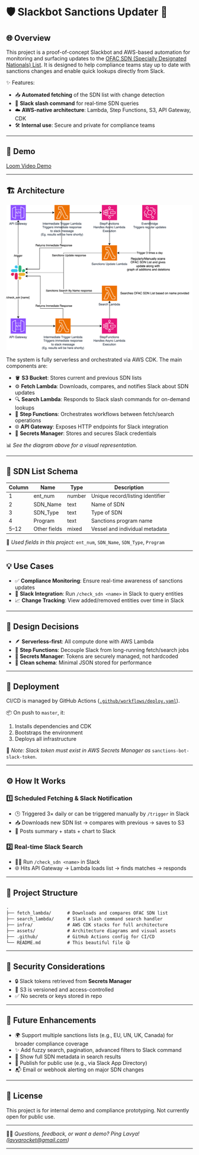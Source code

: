 # 🛡️ Slackbot Sanctions Updater 🚀

## 🌐 Overview

This project is a proof-of-concept Slackbot and AWS-based automation for monitoring and surfacing updates to the [OFAC SDN (Specially Designated Nationals) List](https://www.treasury.gov/ofac/downloads/sdn.csv). It is designed to help compliance teams stay up to date with sanctions changes and enable quick lookups directly from Slack.

✨ Features:
- 📥 **Automated fetching** of the SDN list with change detection
- 💬 **Slack slash command** for real-time SDN queries
- ☁️ **AWS-native architecture**: Lambda, Step Functions, S3, API Gateway, CDK
- 🛠 **Internal use**: Secure and private for compliance teams

---

## 🎥 Demo

[Loom Video Demo](https://www.loom.com/share/6068dbc273fb48a08e3f91711098e5cc?sid=a992f7b7-97fc-4d98-a6ae-cc2e9699e930)

---

## 🏗 Architecture

![Sanctions Bot Cloud Architecture](assets/sanctions-bot.drawio.svg)

The system is fully serverless and orchestrated via AWS CDK. The main components are:

- 🪣 **S3 Bucket**: Stores current and previous SDN lists
- ⚙️ **Fetch Lambda**: Downloads, compares, and notifies Slack about SDN updates
- 🔍 **Search Lambda**: Responds to Slack slash commands for on-demand lookups
- 🧩 **Step Functions**: Orchestrates workflows between fetch/search operations
- 🌐 **API Gateway**: Exposes HTTP endpoints for Slack integration
- 🔐 **Secrets Manager**: Stores and secures Slack credentials

📊 *See the diagram above for a visual representation.*

---

## 📄 SDN List Schema

| Column      | Name        | Type   | Description                        |
|-------------|-------------|--------|------------------------------------|
| 1           | ent_num     | number | Unique record/listing identifier   |
| 2           | SDN_Name    | text   | Name of SDN                        |
| 3           | SDN_Type    | text   | Type of SDN                        |
| 4           | Program     | text   | Sanctions program name             |
| 5–12        | Other fields | mixed | Vessel and individual metadata     |

🔎 *Used fields in this project:* `ent_num`, `SDN_Name`, `SDN_Type`, `Program`

---

## 💡 Use Cases

- ✅ **Compliance Monitoring**: Ensure real-time awareness of sanctions updates
- 🧠 **Slack Integration**: Run `/check_sdn <name>` in Slack to query entities
- 📈 **Change Tracking**: View added/removed entities over time in Slack

---

## 🧠 Design Decisions

- 🪶 **Serverless-first**: All compute done with AWS Lambda
- 🔄 **Step Functions**: Decouple Slack from long-running fetch/search jobs
- 🔐 **Secrets Manager**: Tokens are securely managed, not hardcoded
- 🧼 **Clean schema**: Minimal JSON stored for performance

---

## 🚀 Deployment

CI/CD is managed by GitHub Actions ([`.github/workflows/deploy.yaml`](.github/workflows/deploy.yaml)).

📦 On push to `master`, it:
1. Installs dependencies and CDK
2. Bootstraps the environment
3. Deploys all infrastructure

📝 *Note: Slack token must exist in AWS Secrets Manager as* `sanctions-bot-slack-token`.

---

## ⚙️ How It Works

### 1️⃣ Scheduled Fetching & Slack Notification

- 🕒 Triggered 3× daily or can be triggered manually by `/trigger` in Slack
- 📥 Downloads new SDN list → compares with previous → saves to S3
- 📢 Posts summary + stats + chart to Slack

### 2️⃣ Real-time Slack Search

- 🧑‍💻 Run `/check_sdn <name>` in Slack
- 🌐 Hits API Gateway → Lambda loads list → finds matches → responds

---

## 📁 Project Structure

```
.
├── fetch_lambda/      # Downloads and compares OFAC SDN list
├── search_lambda/     # Slack slash command search handler
├── infra/             # AWS CDK stacks for full architecture
├── assets/            # Architecture diagrams and visual assets
├── .github/           # GitHub Actions config for CI/CD
└── README.md          # This beautiful file 😄
```

---

## 🔐 Security Considerations

- 🔒 Slack tokens retrieved from **Secrets Manager**
- 🧾 S3 is versioned and access-controlled
- ✅ No secrets or keys stored in repo

---

## 🔮 Future Enhancements

- 🌍 Support multiple sanctions lists (e.g., EU, UN, UK, Canada) for broader compliance coverage
- ✨ Add fuzzy search, pagination, advanced filters to Slack command
- 📄 Show full SDN metadata in search results
- 🚀 Publish for public use (e.g., via Slack App Directory)
- 📬 Email or webhook alerting on major SDN changes

---

## 📜 License

This project is for internal demo and compliance prototyping. Not currently open for public use.

---

🙋‍♂️ *Questions, feedback, or want a demo? Ping Lavya! (lavyarocket@gmail.com)*

---
